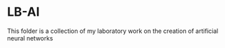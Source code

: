 # LB-AI
This folder is a collection of my laboratory work on the creation of artificial neural networks
